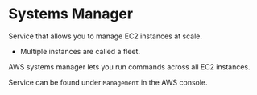 # Systems Manager
Service that allows you to manage EC2 instances at scale.

- Multiple instances are called a fleet.


AWS systems manager lets you run commands across all EC2 instances.

Service can be found under `Management` in the AWS console.


